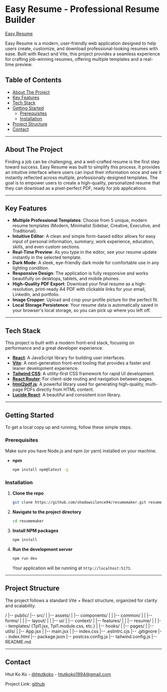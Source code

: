 # Easy Resume - Professional Resume Builder

[Easy Resume](https://easyresume-eight.vercel.app/)

Easy Resume is a modern, user-friendly web application designed to help users create, customize, and download professional-looking resumes with ease. Built with React and Vite, this project provides a seamless experience for crafting job-winning resumes, offering multiple templates and a real-time preview.

## Table of Contents

- [About The Project](#about-the-project)
- [Key Features](#key-features)
- [Tech Stack](#tech-stack)
- [Getting Started](#getting-started)
  - [Prerequisites](#prerequisites)
  - [Installation](#installation)
- [Project Structure](#project-structure)
- [Contact](#contact)

---

## About The Project

Finding a job can be challenging, and a well-crafted resume is the first step toward success. Easy Resume was built to simplify this process. It provides an intuitive interface where users can input their information once and see it instantly reflected across multiple, professionally designed templates. The goal is to empower users to create a high-quality, personalized resume that they can download as a pixel-perfect PDF, ready for job applications.

---

## Key Features

* **Multiple Professional Templates**: Choose from 5 unique, modern resume templates (Modern, Minimalist Sidebar, Creative, Executive, and Traditional).
* **Intuitive Editor**: A clean and simple form-based editor allows for easy input of personal information, summary, work experience, education, skills, and even custom sections.
* **Real-Time Preview**: As you type in the editor, see your resume update instantly in the selected template.
* **Dark Mode**: A sleek, eye-friendly dark mode for comfortable use in any lighting condition.
* **Responsive Design**: The application is fully responsive and works beautifully on desktops, tablets, and mobile phones.
* **High-Quality PDF Export**: Download your final resume as a high-resolution, print-ready A4 PDF with clickable links for your email, LinkedIn, and portfolio.
* **Image Cropper**: Upload and crop your profile picture for the perfect fit.
* **Local Storage Persistence**: Your resume data is automatically saved in your browser's local storage, so you can pick up where you left off.

---

## Tech Stack

This project is built with a modern front-end stack, focusing on performance and a great developer experience.

* **[React](https://reactjs.org/)**: A JavaScript library for building user interfaces.
* **[Vite](https://vitejs.dev/)**: A next-generation front-end tooling that provides a faster and leaner development experience.
* **[Tailwind CSS](https://tailwindcss.com/)**: A utility-first CSS framework for rapid UI development.
* **[React Router](https://reactrouter.com/)**: For client-side routing and navigation between pages.
* **[html2pdf.js](https://github.com/eKoopmans/html2pdf.js)**: A powerful library used for generating high-quality, multi-page PDFs directly from HTML content.
* **[Lucide React](https://lucide.dev/)**: A beautiful and consistent icon library.

---

## Getting Started

To get a local copy up and running, follow these simple steps.

### Prerequisites

Make sure you have Node.js and npm (or yarn) installed on your machine.
* **npm**
    ```sh
    npm install npm@latest -g
    ```

### Installation

1.  **Clone the repo**
    ```sh
    git clone https://github.com/shadowsilence94/resumemaker.git resumemaker
    ```
2.  **Navigate to the project directory**
    ```sh
    cd resumemaker
    ```
3.  **Install NPM packages**
    ```sh
    npm install
    ```
4.  **Run the development server**
    ```sh
    npm run dev
    ```
    Your application will be running at `http://localhost:5173`.

---

## Project Structure

The project follows a standard Vite + React structure, organized for clarity and scalability.


/
|-- public/
|-- src/
|   |-- assets/
|   |-- components/
|   |   |-- common/
|   |   |-- forms/
|   |   |-- layout/
|   |   |-- ui/
|   |-- context/
|   |-- features/
|   |   |-- resume/
|   |       |-- templates/ (Tpl1.jsx, Tpl1.module.css, etc.)
|   |-- hooks/
|   |-- pages/
|   |-- utils/
|   |-- App.jsx
|   |-- main.jsx
|   |-- index.css
|-- .eslintrc.cjs
|-- .gitignore
|-- index.html
|-- package.json
|-- postcss.config.js
|-- tailwind.config.js
|-- README.md


---

## Contact

Htut Ko Ko - [@htutkoko](https://www.linkedin.com/in/htut-ko-ko-805770202/) - htutkoko1994@gmail.com

Project Link: [github](https://github.com/shadowsilence94/resumemaker)
